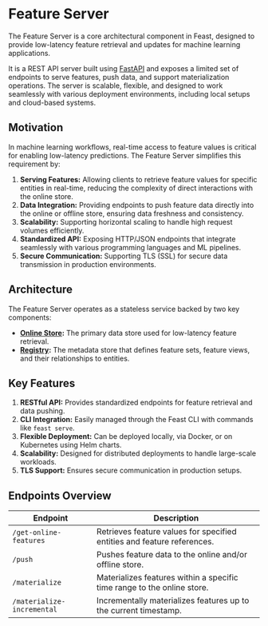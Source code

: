 # Feature Server

The Feature Server is a core architectural component in Feast, designed to provide low-latency feature retrieval and updates for machine learning applications.

It is a REST API server built using [FastAPI](https://fastapi.tiangolo.com/) and exposes a limited set of endpoints to serve features, push data, and support materialization operations. The server is scalable, flexible, and designed to work seamlessly with various deployment environments, including local setups and cloud-based systems.

## Motivation

In machine learning workflows, real-time access to feature values is critical for enabling low-latency predictions. The Feature Server simplifies this requirement by:

1. **Serving Features:** Allowing clients to retrieve feature values for specific entities in real-time, reducing the complexity of direct interactions with the online store.
2. **Data Integration:** Providing endpoints to push feature data directly into the online or offline store, ensuring data freshness and consistency.
3. **Scalability:** Supporting horizontal scaling to handle high request volumes efficiently.
4. **Standardized API:** Exposing HTTP/JSON endpoints that integrate seamlessly with various programming languages and ML pipelines.
5. **Secure Communication:** Supporting TLS (SSL) for secure data transmission in production environments.

## Architecture

The Feature Server operates as a stateless service backed by two key components:

- **[Online Store](./online-store.md):** The primary data store used for low-latency feature retrieval.
- **[Registry](./registry.md):** The metadata store that defines feature sets, feature views, and their relationships to entities.

## Key Features

1. **RESTful API:** Provides standardized endpoints for feature retrieval and data pushing.
2. **CLI Integration:** Easily managed through the Feast CLI with commands like `feast serve`.
3. **Flexible Deployment:** Can be deployed locally, via Docker, or on Kubernetes using Helm charts.
4. **Scalability:** Designed for distributed deployments to handle large-scale workloads.
5. **TLS Support:** Ensures secure communication in production setups.

## Endpoints Overview

| Endpoint                   | Description                                                             |
| -------------------------- | ----------------------------------------------------------------------- |
| `/get-online-features`     | Retrieves feature values for specified entities and feature references. |
| `/push`                    | Pushes feature data to the online and/or offline store.                 |
| `/materialize`             | Materializes features within a specific time range to the online store. |
| `/materialize-incremental` | Incrementally materializes features up to the current timestamp.        |

